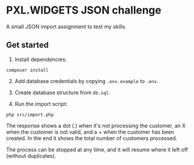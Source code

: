 # PXL.WIDGETS JSON challenge
A small JSON import assignment to test my skills.

## Get started
1. Install dependencies:
```shell
composer install
```

2. Add database credentials by copying `.env.example` to `.env`.

3. Create database structure from `db.sql`.

4. Run the import script:
```shell
php src/import.php
```

The response shows a dot (.) when it's not processing the customer, an X when the customer is not valid, and a + when the customer has been created. In the end it shows the total number of customers processed.

The process can be stopped at any time, and it will resume where it left off (without duplicates).